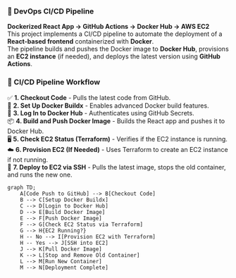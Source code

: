 ### 🚀 DevOps CI/CD Pipeline  
**Dockerized React App → GitHub Actions → Docker Hub → AWS EC2**  
This project implements a CI/CD pipeline to automate the deployment of a **React-based frontend** containerized with **Docker**.  
The pipeline builds and pushes the Docker image to **Docker Hub**, provisions an **EC2 instance** (if needed), and deploys the latest version using **GitHub Actions**.  

### 🚀 CI/CD Pipeline Workflow  

✅ **1. Checkout Code** - Pulls the latest code from GitHub.  
🐳 **2. Set Up Docker Buildx** - Enables advanced Docker build features.  
🔑 **3. Log In to Docker Hub** - Authenticates using GitHub Secrets.  
📦 **4. Build and Push Docker Image** - Builds the React app and pushes it to Docker Hub.  
🖥️ **5. Check EC2 Status (Terraform)** - Verifies if the EC2 instance is running.  
☁️ **6. Provision EC2 (If Needed)** - Uses Terraform to create an EC2 instance if not running.  
📡 **7. Deploy to EC2 via SSH** - Pulls the latest image, stops the old container, and runs the new one.  


```mermaid
graph TD;
    A[Code Push to GitHub] --> B[Checkout Code]
    B --> C[Setup Docker Buildx]
    C --> D[Login to Docker Hub]
    D --> E[Build Docker Image]
    E --> F[Push Docker Image]
    F --> G[Check EC2 Status via Terraform]
    G --> H{EC2 Running?}
    H -- No --> I[Provision EC2 with Terraform]
    H -- Yes --> J[SSH into EC2]
    J --> K[Pull Docker Image]
    K --> L[Stop and Remove Old Container]
    L --> M[Run New Container]
    M --> N[Deployment Complete]



